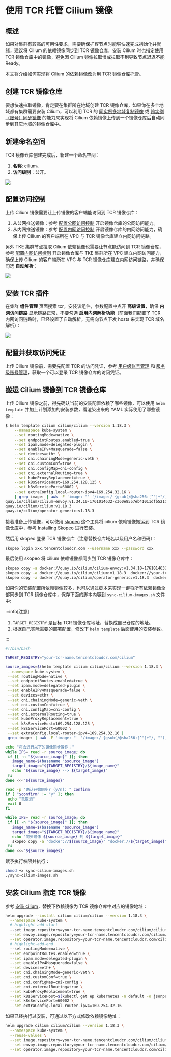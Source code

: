 # 使用 TCR 托管 Cilium 镜像

## 概述

如果对集群有较高的可用性要求，需要确保扩容节点时能够快速完成初始化并就绪，建议将 Cilium 的依赖镜像同步到 TCR 镜像仓库，安装 Cilium 时也指定使用 TCR 镜像仓库中的镜像，避免因 Cilium 镜像拉取慢或拉取不到导致节点迟迟不能 Ready。

本文将介绍如何实现将 Cilium 的依赖镜像改为用 TCR 镜像仓库托管。

## 创建 TCR 镜像仓库

要想快速拉取镜像，肯定要在集群所在地域创建 TCR 镜像仓库，如果你在多个地域都有集群需要安装 Cilium，可以利用 TCR 的 [同实例多地域复制镜像](https://cloud.tencent.com/document/product/1141/52095) 或 [跨实例（账号）同步镜像](https://cloud.tencent.com/document/product/1141/41945) 的能力来实现将 Cilium 依赖镜像上传到一个镜像仓库后自动同步到其它地域的镜像仓库中。

## 新建命名空间

TCR 镜像仓库创建完成后，新建一个命名空间：
1. **名称**: cilium。
1. **访问级别**：公开。

![](https://image-host-1251893006.cos.ap-chengdu.myqcloud.com/2025%2F10%2F31%2F20251031125444.png)

## 配置访问控制

上传 Cilium 镜像需要让上传镜像的客户端能访问到 TCR 镜像仓库：
1. 从公网推送镜像：参考 [配置公网访问控制](https://cloud.tencent.com/document/product/1141/41837) 开启镜像仓库的公网访问能力。
2. 从内网推送镜像：参考 [配置内网访问控制](https://cloud.tencent.com/document/product/1141/41838) 开启镜像仓库的内网访问能力，确保上传 Cilium 的客户端所在 VPC 与 TCR 镜像仓库建立内网访问链路。

另外 TKE 集群节点拉取 Cilium 依赖镜像也需要让节点能访问到 TCR 镜像仓库，参考 [配置内网访问控制](https://cloud.tencent.com/document/product/1141/41838) 开启镜像仓库与 TKE 集群所在 VPC 建立内网访问能力，确保上传 Cilium 的客户端所在 VPC 与 TCR 镜像仓库建立内网访问链路，并确保勾选 **自动解析**：

![](https://image-host-1251893006.cos.ap-chengdu.myqcloud.com/2025%2F10%2F31%2F20251031140032.png)

## 安装 TCR 插件

在集群 **组件管理** 页面搜索 tcr，安装该组件，参数配置中点开 **高级设置**，确保 **内网访问链路** 显示链路正常，不要勾选 **启用内网解析功能**（前面我们配置了 TCR 内网访问链路时，已经设置了自动解析，无需向节点下发 hosts 来实现 TCR 域名解析）：

![](https://image-host-1251893006.cos.ap-chengdu.myqcloud.com/2025%2F10%2F31%2F20251031144916.png)

## 配置并获取访问凭证

上传 Cilium 镜像前，需要先配置 TCR 的访问凭证，参考 [用户级账号管理](https://cloud.tencent.com/document/product/1141/41829) 和 [服务级账号管理](https://cloud.tencent.com/document/product/1141/89137)，获取一个可以登录 TCR 镜像仓库的访问凭证。

## 搬运 Cilium 镜像到 TCR 镜像仓库

上传 Cilium 镜像之前，得先确认当前的安装配置依赖了哪些镜像，可以使用 `helm template` 并加上计划添加的安装参数，看渲染出来的 YAML 实际使用了哪些镜像：

```bash
$ helm template cilium cilium/cilium --version 1.18.3 \
    --namespace kube-system \
    --set routingMode=native \
    --set endpointRoutes.enabled=true \
    --set ipam.mode=delegated-plugin \
    --set enableIPv4Masquerade=false \
    --set devices=eth+ \
    --set cni.chainingMode=generic-veth \
    --set cni.customConf=true \
    --set cni.configMap=cni-config \
    --set cni.externalRouting=true \
    --set kubeProxyReplacement=true \
    --set k8sServiceHost=169.254.128.125 \
    --set k8sServicePort=60002 \
    --set extraConfig.local-router-ipv4=169.254.32.16 \
    | grep image: | awk -F 'image: "' '/image:/ {gsub(/@sha256:[^"]+"/, ""); print $2}' | sort | uniq
quay.io/cilium/cilium-envoy:v1.34.10-1761014632-c360e8557eb41011dfb5210f8fb53fed6c0b3222
quay.io/cilium/cilium:v1.18.3
quay.io/cilium/operator-generic:v1.18.3
```

接着准备上传镜像，可以使用 [skopeo](https://github.com/containers/skopeo) 这个工具将 cilium 依赖镜像搬运到 TCR 镜像仓库中，参考 [Installing Skopeo](https://github.com/containers/skopeo/blob/main/install.md) 进行安装。

然后用 skopeo 登录 TCR 镜像仓库（注意替换仓库域名以及用户名和密码）：

```bash
skopeo login xxx.tencentcloudcr.com --username xxx --password xxx
```

最后使用 skopeo 将 cilium 依赖镜像都同步到 TCR 镜像仓库中：

```bash
skopeo copy -a docker://quay.io/cilium/cilium-envoy:v1.34.10-1761014632-c360e8557eb41011dfb5210f8fb53fed6c0b3222  docker://your-tcr-name.tencentcloudcr.com/cilium/cilium-envoy:v1.34.10-1761014632-c360e8557eb41011dfb5210f8fb53fed6c0b3222
skopeo copy -a docker://quay.io/cilium/cilium:v1.18.3  docker://your-tcr-name.tencentcloudcr.com/cilium/cilium:v1.18.3
skopeo copy -a docker://quay.io/cilium/operator-generic:v1.18.3  docker://your-tcr-name.tencentcloudcr.com/cilium/operator-generic:v1.18.3
```

如果你的安装配置所依赖镜像较多，也可以通过脚本来实现一键将所有依赖镜像全部同步到 TCR 镜像仓库中，保存下面的脚本内容到 `sync-cilium-images.sh` 文件中:

:::info[注意]

1. `TARGET_REGISTRY` 是目标 TCR 镜像仓库地址，替换成自己仓库的地址。
2. 根据自己实际需要的部署配置，修改下 `helm template` 后面使用的安装参数。

:::

 ```bash title="sync-cilium-images.sh"
#!/bin/bash

TARGET_REGISTRY="your-tcr-name.tencentcloudcr.com/cilium"

source_images=$(helm template cilium cilium/cilium --version 1.18.3 \
  --namespace kube-system \
  --set routingMode=native \
  --set endpointRoutes.enabled=true \
  --set ipam.mode=delegated-plugin \
  --set enableIPv4Masquerade=false \
  --set devices=eth+ \
  --set cni.chainingMode=generic-veth \
  --set cni.customConf=true \
  --set cni.configMap=cni-config \
  --set cni.externalRouting=true \
  --set kubeProxyReplacement=true \
  --set k8sServiceHost=169.254.128.125 \
  --set k8sServicePort=60002 \
  --set extraConfig.local-router-ipv4=169.254.32.16 |
  grep image: | awk -F 'image: "' '/image:/ {gsub(/@sha256:[^"]+"/, ""); print $2}' | sort | uniq)

echo "将会进行以下的镜像同步操作："
while IFS= read -r source_image; do
  if [[ -n "${source_image}" ]]; then
    image_name=$(basename "$source_image")
    target_image="${TARGET_REGISTRY}/${image_name}"
    echo "${source_image} --> ${target_image}"
  fi
done <<<"${source_images}"

read -p "确认开始同步? (y/n): " confirm
if [ "$confirm" != "y" ]; then
  echo "已取消"
  exit 0
fi

while IFS= read -r source_image; do
  if [[ -n "${source_image}" ]]; then
    image_name=$(basename "$source_image")
    target_image="${TARGET_REGISTRY}/${image_name}"
    echo "同步镜像 ${source_image} 到 ${target_image}"
    skopeo copy -a "docker://${source_image}" "docker://${target_image}"
  fi
done <<<"${source_images}"
```

赋予执行权限并执行：

```bash
chmod +x sync-cilium-images.sh
./sync-cilium-images.sh
```

## 安装 Cilium 指定 TCR 镜像

参考 [安装 cilium](https://imroc.cc/tke/networking/cilium/install)，替换下依赖镜像为 TCR 镜像仓库中对应的镜像地址：

```bash showLineNumbers
helm upgrade --install cilium cilium/cilium --version 1.18.3 \
  --namespace kube-system \
  # highlight-add-start
  --set image.repository=your-tcr-name.tencentcloudcr.com/cilium/cilium \
  --set envoy.image.repository=your-tcr-name.tencentcloudcr.com/cilium/cilium-envoy \
  --set operator.image.repository=your-tcr-name.tencentcloudcr.com/cilium/operator \
  # highlight-add-end
  --set routingMode=native \
  --set endpointRoutes.enabled=true \
  --set ipam.mode=delegated-plugin \
  --set enableIPv4Masquerade=false \
  --set devices=eth+ \
  --set cni.chainingMode=generic-veth \
  --set cni.customConf=true \
  --set cni.configMap=cni-config \
  --set cni.externalRouting=true \
  --set kubeProxyReplacement=true \
  --set k8sServiceHost=$(kubectl get ep kubernetes -n default -o jsonpath='{.subsets[0].addresses[0].ip}') \
  --set k8sServicePort=60002 \
  --set extraConfig.local-router-ipv4=169.254.32.16
```

如果已经执行过安装，可通过以下方式修改依赖镜像地址：

```bash
helm upgrade cilium cilium/cilium --version 1.18.3 \
  --namespace kube-system \
  --reuse-values \
  --set image.repository=your-tcr-name.tencentcloudcr.com/cilium/cilium \
  --set envoy.image.repository=your-tcr-name.tencentcloudcr.com/cilium/cilium-envoy \
  --set operator.image.repository=your-tcr-name.tencentcloudcr.com/cilium/operator
```
